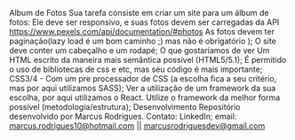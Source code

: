 Album de Fotos
Sua tarefa consiste em criar um site para um álbum de fotos:
Ele deve ser responsivo, e suas fotos devem ser carregadas da API
https://www.pexels.com/api/documentation/#photos
As fotos devem ter paginação(lazy load é um bom caminho ;) mas não é obrigatório );
O site deve conter um cabeçalho e um rodapé;
O que gostaríamos de ver
Um HTML escrito da maneira mais semântica possível (HTML5/5.1);
É permitido o uso de bibliotecas de css e etc, mas seu código é mais importante;
CSS3/4 - Com um pre processador de CSS (a escolha fica a seu critério, mas por aqui utilizamos SASS);
Ver a utilização de um framework da sua escolha, por aqui utilizamos o React. Utilize o framework da melhor forma possível (metodologia/estrutura);
Desenvolvimento
Repositório desenvolvido por Marcus Rodrigues.
Contato:
LinkedIn;
email: marcus.rodrigues10@hotmail.com || marcusrodriguesdev@gmail.com
